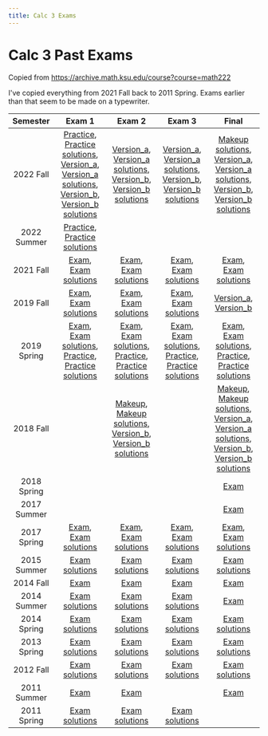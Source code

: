 ```yaml
---
title: Calc 3 Exams
---
```


# Calc 3 Past Exams

Copied from <https://archive.math.ksu.edu/course?course=math222>

I've copied everything from 2021 Fall back to 2011 Spring. Exams earlier than that seem to be made on a typewriter.

|Semester|Exam 1|Exam 2|Exam 3|Final|
|:---:|:---:|:---:|:---:|:---:|
| 2022 Fall | [Practice](./exams/2022-fall-exam1-practice.pdf), [Practice solutions](./exams/2022-fall-exam1-practice-sol.pdf), [Version_a](./exams/2022-fall-exam1-version_a.pdf), [Version_a solutions](./exams/2022-fall-exam1-version_a-sol.pdf), [Version_b](./exams/2022-fall-exam1-version_b.pdf), [Version_b solutions](./exams/2022-fall-exam1-version_b-sol.pdf) | [Version_a](./exams/2022-fall-exam2-version_a.pdf), [Version_a solutions](./exams/2022-fall-exam2-version_a-sol.pdf), [Version_b](./exams/2022-fall-exam2-version_b.pdf), [Version_b solutions](./exams/2022-fall-exam2-version_b-sol.pdf) | [Version_a](./exams/2022-fall-exam3-version_a.pdf), [Version_a solutions](./exams/2022-fall-exam3-version_a-sol.pdf), [Version_b](./exams/2022-fall-exam3-version_b.pdf), [Version_b solutions](./exams/2022-fall-exam3-version_b-sol.pdf) | [Makeup solutions](./exams/2022-fall-final-makeup-sol.pdf), [Version_a](./exams/2022-fall-final-version_a.pdf), [Version_a solutions](./exams/2022-fall-final-version_a-sol.pdf), [Version_b](./exams/2022-fall-final-version_b.pdf), [Version_b solutions](./exams/2022-fall-final-version_b-sol.pdf) | 
| 2022 Summer | [Practice](./exams/2022-summer-exam1-practice.pdf), [Practice solutions](./exams/2022-summer-exam1-practice-sol.pdf) |  |  |  | 
| 2021 Fall | [Exam](./exams/2021-fall-exam1.pdf), [Exam solutions](./exams/2021-fall-exam1-sol.pdf) | [Exam](./exams/2021-fall-exam2.pdf), [Exam solutions](./exams/2021-fall-exam2-sol.pdf) | [Exam](./exams/2021-fall-exam3.pdf), [Exam solutions](./exams/2021-fall-exam3-sol.pdf) | [Exam](./exams/2021-fall-final.pdf), [Exam solutions](./exams/2021-fall-final-sol.pdf) | 
| 2019 Fall | [Exam](./exams/2019-fall-exam1.pdf), [Exam solutions](./exams/2019-fall-exam1-sol.pdf) | [Exam](./exams/2019-fall-exam2.pdf), [Exam solutions](./exams/2019-fall-exam2-sol.pdf) | [Exam](./exams/2019-fall-exam3.pdf), [Exam solutions](./exams/2019-fall-exam3-sol.pdf) | [Version_a](./exams/2019-fall-final-version_a.pdf), [Version_b](./exams/2019-fall-final-version_b.pdf) | 
| 2019 Spring | [Exam](./exams/2019-spring-exam1.pdf), [Exam solutions](./exams/2019-spring-exam1-sol.pdf), [Practice](./exams/2019-spring-exam1-practice.pdf), [Practice solutions](./exams/2019-spring-exam1-practice-sol.pdf) | [Exam](./exams/2019-spring-exam2.pdf), [Exam solutions](./exams/2019-spring-exam2-sol.pdf), [Practice](./exams/2019-spring-exam2-practice.pdf), [Practice solutions](./exams/2019-spring-exam2-practice-sol.pdf) | [Exam](./exams/2019-spring-exam3.pdf), [Exam solutions](./exams/2019-spring-exam3-sol.pdf), [Practice](./exams/2019-spring-exam3-practice.pdf), [Practice solutions](./exams/2019-spring-exam3-practice-sol.pdf) | [Exam](./exams/2019-spring-final.pdf), [Exam solutions](./exams/2019-spring-final-sol.pdf), [Practice](./exams/2019-spring-final-practice.pdf), [Practice solutions](./exams/2019-spring-final-practice-sol.pdf) | 
| 2018 Fall |  | [Makeup](./exams/2018-fall-exam2-makeup.pdf), [Makeup solutions](./exams/2018-fall-exam2-makeup-sol.pdf), [Version_b](./exams/2018-fall-exam2-version_b.pdf), [Version_b solutions](./exams/2018-fall-exam2-version_b-sol.pdf) |  | [Makeup](./exams/2018-fall-final-makeup-sol-handwritten.pdf), [Makeup solutions](./exams/2018-fall-final-makeup-sol.pdf), [Version_a](./exams/2018-fall-final-version_a.pdf), [Version_a solutions](./exams/2018-fall-final-version_a-sol.pdf), [Version_b](./exams/2018-fall-final-version_b.pdf), [Version_b solutions](./exams/2018-fall-final-version_b-sol.pdf) | 
| 2018 Spring |  |  |  | [Exam](./exams/2018-spring-final.pdf) | 
| 2017 Summer |  |  |  | [Exam](./exams/2017-summer-final.pdf) | 
| 2017 Spring | [Exam](./exams/2017-spring-exam1.pdf), [Exam solutions](./exams/2017-spring-exam1-sol.pdf) | [Exam](./exams/2017-spring-exam2.pdf), [Exam solutions](./exams/2017-spring-exam2-sol.pdf) | [Exam](./exams/2017-spring-exam3.pdf), [Exam solutions](./exams/2017-spring-exam3-sol.pdf) | [Exam](./exams/2017-spring-final.pdf), [Exam solutions](./exams/2017-spring-final-sol.pdf) | 
| 2015 Summer | [Exam solutions](./exams/2015-summer-exam1-sol.pdf) | [Exam solutions](./exams/2015-summer-exam2-sol.pdf) | [Exam solutions](./exams/2015-summer-exam3-sol.pdf) | [Exam solutions](./exams/2015-summer-final-sol.pdf) | 
| 2014 Fall | [Exam](./exams/2014-fall-exam1.pdf) | [Exam](./exams/2014-fall-exam2.pdf) | [Exam](./exams/2014-fall-exam3.pdf) | [Exam](./exams/2014-fall-final.pdf) | 
| 2014 Summer | [Exam solutions](./exams/2014-summer-exam1-sol.pdf) | [Exam solutions](./exams/2014-summer-exam2-sol.pdf) | [Exam solutions](./exams/2014-summer-exam3-sol.pdf) | [Exam](./exams/2014-summer-final.pdf) | 
| 2014 Spring | [Exam solutions](./exams/2014-spring-exam1-sol.pdf) | [Exam solutions](./exams/2014-spring-exam2-sol.pdf) | [Exam solutions](./exams/2014-spring-exam3-sol.pdf) | [Exam solutions](./exams/2014-spring-final-sol.pdf) | 
| 2013 Spring | [Exam solutions](./exams/2013-spring-exam1-sol.pdf) | [Exam solutions](./exams/2013-spring-exam2-sol.pdf) | [Exam solutions](./exams/2013-spring-exam3-sol.pdf) | [Exam solutions](./exams/2013-spring-final-sol.pdf) | 
| 2012 Fall | [Exam solutions](./exams/2012-fall-exam1-sol.pdf) | [Exam solutions](./exams/2012-fall-exam2-sol.pdf) | [Exam solutions](./exams/2012-fall-exam3-sol.pdf) | [Exam solutions](./exams/2012-fall-final-sol.pdf) | 
| 2011 Summer | [Exam](./exams/2011-summer-exam1.pdf) | [Exam](./exams/2011-summer-exam2.pdf) |  | [Exam](./exams/2011-summer-final.pdf) | 
| 2011 Spring | [Exam solutions](./exams/2011-spring-exam1-sol.pdf) | [Exam solutions](./exams/2011-spring-exam2-sol.pdf) | [Exam solutions](./exams/2011-spring-exam3-sol.pdf) |  | 
